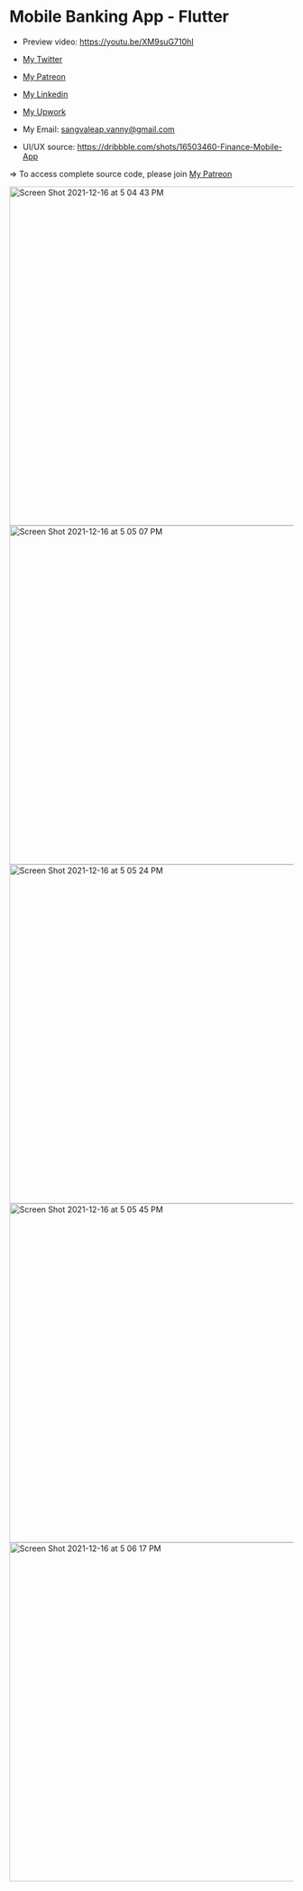# Mobile Banking App - Flutter

- Preview video: https://youtu.be/XM9suG710hI
- [My Twitter](https://twitter.com/sangvaleap)

- [My Patreon](https://www.patreon.com/sangvaleap)
- [My Linkedin](https://www.linkedin.com/in/sangvaleap-vanny-353b25aa/)
- [My Upwork](https://www.upwork.com/freelancers/~01482fe63544bbcb48)

- My Email: sangvaleap.vanny@gmail.com
- UI/UX source: https://dribbble.com/shots/16503460-Finance-Mobile-App

=> To access complete source code, please join [My Patreon](https://www.patreon.com/sangvaleap)


<img width="600" alt="Screen Shot 2021-12-16 at 5 04 43 PM" src="https://user-images.githubusercontent.com/86506519/146351486-0f00b798-bf75-41b8-9838-3391349f3813.png">
<img width="600" alt="Screen Shot 2021-12-16 at 5 05 07 PM" src="https://user-images.githubusercontent.com/86506519/146351506-c0b9a591-0e8d-42f4-9497-5dc64ef86d7d.png">
<img width="600" alt="Screen Shot 2021-12-16 at 5 05 24 PM" src="https://user-images.githubusercontent.com/86506519/146351513-a6e0cf9d-da40-48cb-aa46-99a16aa07952.png">
<img width="600" alt="Screen Shot 2021-12-16 at 5 05 45 PM" src="https://user-images.githubusercontent.com/86506519/146351519-d63b04db-4c19-459c-9123-d889a5ffa9c5.png">
<img width="600" alt="Screen Shot 2021-12-16 at 5 06 17 PM" src="https://user-images.githubusercontent.com/86506519/146351530-3a1f1110-f592-4159-9a28-dc7df5980731.png">
